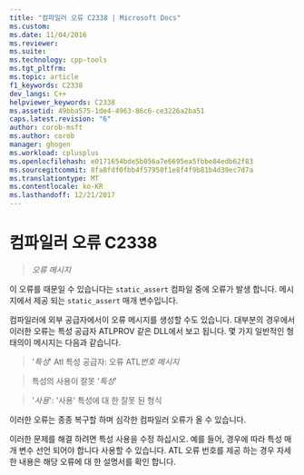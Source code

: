 ```yaml
---
title: "컴파일러 오류 C2338 | Microsoft Docs"
ms.custom: 
ms.date: 11/04/2016
ms.reviewer: 
ms.suite: 
ms.technology: cpp-tools
ms.tgt_pltfrm: 
ms.topic: article
f1_keywords: C2338
dev_langs: C++
helpviewer_keywords: C2338
ms.assetid: 49bba575-1de4-4963-86c6-ce3226a2ba51
caps.latest.revision: "6"
author: corob-msft
ms.author: corob
manager: ghogen
ms.workload: cplusplus
ms.openlocfilehash: e0171654bde5b056a7e6695ea5fbbe84edb62f83
ms.sourcegitcommit: 8fa8fdf0fbb4f57950f1e8f4f9b81b4d39ec7d7a
ms.translationtype: MT
ms.contentlocale: ko-KR
ms.lasthandoff: 12/21/2017
---
```

# <a name="compiler-error-c2338"></a>컴파일러 오류 C2338  
  
> *오류 메시지*  
  
이 오류를 때문일 수 있습니다는 `static_assert` 컴파일 중에 오류가 발생 합니다. 메시지에서 제공 되는 `static_assert` 매개 변수입니다.   
  
컴파일러에 외부 공급자에서이 오류 메시지를 생성할 수도 있습니다. 대부분의 경우에서 이러한 오류는 특성 공급자 ATLPROV 같은 DLL에서 보고 됩니다. 몇 가지 일반적인 형태의이 메시지는 다음과 같습니다.

> '*특성*' Atl 특성 공급자: 오류 ATL*번호* *메시지*  
  
> 특성의 사용이 잘못 '*특성*'
  
> '*사용*': '사용' 특성에 대 한 잘못 된 형식  
  
이러한 오류는 종종 복구할 하며 심각한 컴파일러 오류가 올 수 있습니다.  
  
이러한 문제를 해결 하려면 특성 사용을 수정 하십시오. 예를 들어, 경우에 따라 특성 매개 변수 선언 되어야 합니다 사용할 수 있습니다. ATL 오류 번호를 제공 하는 경우 자세한 내용은 해당 오류에 대 한 설명서를 확인 합니다.  
